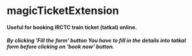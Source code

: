# magicTicketExtension
#### Useful for booking IRCTC train ticket (tatkal) online.
##### By clicking 'Fill the form' button You have to fill in the details into tatkal form before clicking on 'book now' button.
